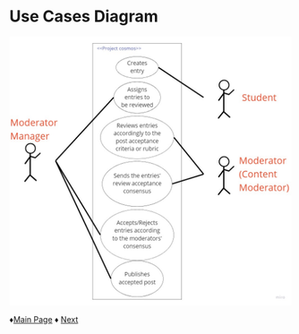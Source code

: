 # Use Cases Diagram

![Logo](https://github.com/Edwin-Lines/Project-Cosmos/blob/main/Resources/Images/Project_UseCasesDiagram.jpg)

 ♦[Main Page](https://github.com/Edwin-Lines/Project-Cosmos "Main Page") 
 ♦ [Next](https://github.com/Edwin-Lines/Project-Cosmos/tree/main/Documentation/Prototypes%20and%20Resources "Next")
